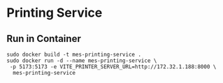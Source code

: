 # Printing Service

## Run in Container

```shell
sudo docker build -t mes-printing-service .
sudo docker run -d --name mes-printing-service \
 -p 5173:5173 -e VITE_PRINTER_SERVER_URL=http://172.32.1.188:8000 \
  mes-printing-service
```